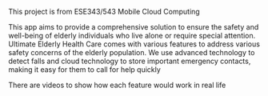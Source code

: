 This project is from ESE343/543 Mobile Cloud Computing

This app aims to provide a comprehensive solution to ensure the safety and well-being of elderly individuals who live alone or require special attention. 
Ultimate Elderly Health Care comes with various features to address various safety concerns of the elderly population. We use advanced technology to detect falls and cloud technology to store important emergency contacts, making it easy for them to call for help quickly 

There are videos to show how each feature would work in real life
